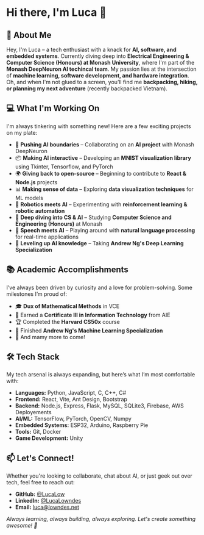 # Hi there, I'm Luca 👋

## 🚀 About Me
Hey, I'm Luca – a tech enthusiast with a knack for **AI, software, and embedded systems**. Currently diving deep into **Electrical Engineering & Computer Science (Honours) at Monash University**, where I'm part of the **Monash DeepNeuron AI techincal team**. My passion lies at the intersection of **machine learning, software development, and hardware integration**. Oh, and when I'm not glued to a screen, you’ll find me **backpacking, hiking, or planning my next adventure** (recently backpacked Vietnam).

## 💻 What I'm Working On
I'm always tinkering with something new! Here are a few exciting projects on my plate:
- 🔬 **Pushing AI boundaries** – Collaborating on an **AI project** with Monash DeepNeuron
- 📦 **Making AI interactive** – Developing an **MNIST visualization library** using Tkinter, Tensorflow, and PyTorch
- 🌍 **Giving back to open-source** – Beginning to contribute to **React & Node.js** projects
- 📊 **Making sense of data** – Exploring **data visualization techniques** for ML models
- 🤖 **Robotics meets AI** – Experimenting with **reinforcement learning & robotic automation**
- 📜 **Deep diving into CS & AI** – Studying **Computer Science and Engineering (Honours)** at Monash
- 🎤 **Speech meets AI** – Playing around with **natural language processing** for real-time applications
- 📝 **Leveling up AI knowledge** – Taking **Andrew Ng's Deep Learning Specialization**

## 📚 Academic Accomplishments
I’ve always been driven by curiosity and a love for problem-solving. Some milestones I’m proud of:
- 🎓 **Dux of Mathematical Methods** in VCE
- 🏅 Earned a **Certificate III in Information Technology** from AIE
- 🏆 Completed the **Harvard CS50x** course
- 🤖 Finished **Andrew Ng's Machine Learning Specialization**
- 🔮 And mamy more to come!

## 🛠️ Tech Stack
My tech arsenal is always expanding, but here’s what I’m most comfortable with:
- **Languages:** Python, JavaScript, C, C++, C#
- **Frontend:** React, Vite, Ant Design, Bootstrap
- **Backend:** Node.js, Express, Flask, MySQL, SQLite3, Firebase, AWS Deployements
- **AI/ML:** TensorFlow, PyTorch, OpenCV, Numpy
- **Embedded Systems:** ESP32, Arduino, Raspberry Pie
- **Tools:** Git, Docker
- **Game Development:** Unity

## 📫 Let's Connect!
Whether you're looking to collaborate, chat about AI, or just geek out over tech, feel free to reach out:
- **GitHub:** [@LucaLow](https://github.com/LucaLow)
- **LinkedIn:** [@LucaLowndes](linkedin.com/in/LucaLow)
- **Email:** [luca@lowndes.net](mailto:luca@lowndes.net)

_Always learning, always building, always exploring. Let's create something awesome! 🚀_
